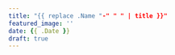 ```yaml
---
title: "{{ replace .Name "-" " " | title }}"
featured_image: ''
date: {{ .Date }}
draft: true
---
```

